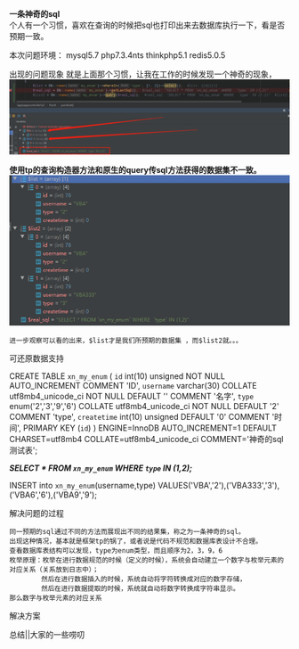 **一条神奇的sql** <br> 
        个人有一个习惯，喜欢在查询的时候把sql也打印出来去数据库执行一下，看是否预期一致。

本次问题环境：
 mysql5.7 php7.3.4nts thinkphp5.1 redis5.0.5
    
出现的问题现象
    就是上面那个习惯，让我在工作的时候发现一个神奇的现象，
![1598259749(1).jpg](./assets/一条神奇的sql-1598260722466.jpg)

**使用tp的查询构造器方法和原生的query传sql方法获得的数据集不一致。**
![](./assets/一条神奇的sql-1598262409174.png)

    
    进一步观察可以看的出来，$list才是我们所预期的数据集 ，而$list2就。。。
    

可还原数据支持

CREATE TABLE `xn_my_enum` (
  `id` int(10) unsigned NOT NULL AUTO_INCREMENT COMMENT 'ID',
  `username` varchar(30) COLLATE utf8mb4_unicode_ci NOT NULL DEFAULT '' COMMENT '名字',
  `type` enum('2','3','9','6') COLLATE utf8mb4_unicode_ci NOT NULL DEFAULT '2' COMMENT 'type',
  `createtime` int(10) unsigned DEFAULT '0' COMMENT '时间',
  PRIMARY KEY (`id`)
) ENGINE=InnoDB AUTO_INCREMENT=1 DEFAULT CHARSET=utf8mb4 COLLATE=utf8mb4_unicode_ci COMMENT='神奇的sql测试表';

**_SELECT * FROM `xn_my_enum` WHERE  `type` IN (1,2);_**

INSERT into `xn_my_enum`(username,type) VALUES('VBA','2'),('VBA333','3'),('VBA6','6'),('VBA9','9');

解决问题的过程
    
    同一预期的sql通过不同的方法而展现出不同的结果集，称之为一条神奇的sql。
    出现这种情况，基本就是框架tp的锅了，或者说是代码不规范和数据库表设计不合理。
    查看数据库表结构可以发现，type为enum类型，而且顺序为2，3，9，6
    枚举原理：枚举在进行数据规范的时候（定义的时候），系统会自动建立一个数字与枚举元素的对应关系（关系放到日志中）；
            然后在进行数据插入的时候，系统自动将字符转换成对应的数字存储，
            然后在进行数据提取的时候，系统就自动将数字转换成字符串显示。
    那么数字与枚举元素的对应关系
    

解决方案

总结||大家的一些唠叨